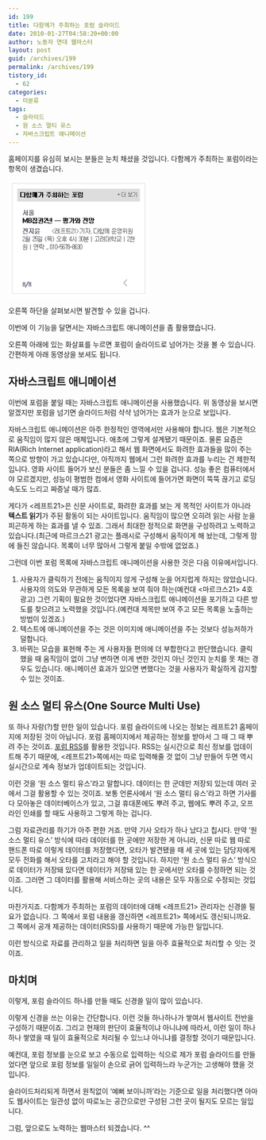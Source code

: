```yaml
---
id: 199
title: 다함께가 주최하는 포럼 슬라이드
date: 2010-01-27T04:58:20+00:00
author: 노동자 연대 웹마스터
layout: post
guid: /archives/199
permalink: /archives/199
tistory_id:
  - 62
categories:
  - 미분류
tags:
  - 슬라이드
  - 원 소스 멀티 유스
  - 자바스크립트 애니메이션
---
```

홈페이지를 유심히 보시는 분들은 눈치 채셨을 것입니다. 다함께가 주최하는 포럼이라는 항목이 생겼습니다.

<img class="aligncenter" alt="" src="/wp-content/uploads/1/cfile24.uf.136157484D08474222F3D0.jpg" width="282" height="235" />

오른쪽 하단을 살펴보시면 발견할 수 있을 겁니다.

이번에 이 기능을 달면서는 자바스크립트 애니메이션을 좀 활용했습니다.

오른쪽 아래에 있는 화살표를 누르면 포럼이 슬라이드로 넘어가는 것을 볼 수 있습니다. 간편하게 아래 동영상을 보셔도 됩니다.



## 자바스크립트 애니메이션

이번에 포럼을 붙일 때는 자바스크립트 애니메이션을 사용했습니다. 위 동영상을 보시면 알겠지만 포럼을 넘기면 슬라이드처럼 샥샥 넘어가는 효과가 눈으로 보입니다.

자바스크립트 애니메이션은 아주 한정적인 영역에서만 사용해야 합니다. 웹은 기본적으로 움직임이 많지 않은 매체입니다. 애초에 그렇게 설계됐기 때문이죠. 물론 요즘은 RIA(Rich Internet application)라고 해서 웹 화면에서도 화려한 효과들을 많이 주는 쪽으로 방향이 가고 있습니다만, 아직까지 웹에서 그런 화려한 효과를 누리는 건 제한적입니다. 영화 사이트 들어가 보신 분들은 좀 느낄 수 있을 겁니다. 성능 좋은 컴퓨터에서야 모르겠지만, 성능이 평범한 컴에서 영화 사이트에 들어가면 화면이 뚝뚝 끊기고 로딩 속도도 느리고 짜증날 때가 많죠.

게다가 &lt;레프트21>은 신문 사이트로, 화려한 효과를 보는 게 목적인 사이트가 아니라 **텍스트 읽기**가 주된 활동이 되는 사이트입니다. 움직임이 많으면 오히려 읽는 사람 눈을 피곤하게 하는 효과를 낼 수 있죠. 그래서 최대한 정적으로 화면을 구성하려고 노력하고 있습니다.(최근에 마르크스21 광고는 플래시로 구성해서 움직이게 해 놨는데, 그렇게 맘에 들진 않습니다. 목록이 너무 많아서 그렇게 붙일 수밖에 없었죠.)

그런데 이번 포럼 목록에 자바스크립트 애니메이션을 사용한 것은 다음 이유에서입니다.

  1. 사용자가 클릭하기 전에는 움직이지 않게 구성해 눈을 어지럽게 하지는 않았습니다. 사용자의 의도와 무관하게 모든 목록을 보여 줘야 하는(예컨대 <마르크스21> 4호 광고) 그런 기획이 필요한 것이었다면 자바스크립트 애니메이션을 포기하고 다른 방도를 찾으려고 노력했을 것입니다.(예컨대 제목만 보여 주고 모든 목록을 노출하는 방법이 있겠죠.)
  2. 텍스트에 애니메이션을 주는 것은 이미지에 애니메이션을 주는 것보다 성능저하가 덜합니다.
  3. 바뀌는 모습을 표현해 주는 게 사용자들 편의에 더 부합한다고 판단했습니다. 클릭했을 때 움직임이 없이 그냥 변하면 이게 변한 것인지 아닌 것인지 눈치를 못 채는 경우도 있습니다. 애니메이션 효과가 있으면 변했다는 것을 사용자가 확실하게 감지할 수 있는 것이죠.

## 원 소스 멀티 유스(One Source Multi Use)

또 하나 자랑(?)할 만한 일이 있습니다. 포럼 슬라이드에 나오는 정보는 레프트21 홈페이지에 저장된 것이 아닙니다. 포럼 홈페이지에서 제공하는 정보를 받아서 그 때 그 때 뿌려 주는 것이죠. <a href="http://feeds.feedburner.com/marxism" target="_blank">포럼 RSS</a>를 활용한 것입니다. RSS는 실시간으로 최신 정보를 업데이트해 주기 때문에, &lt;레프트21>쪽에서는 따로 입력해줄 것 없이 그냥 만들어 두면 역시 실시간으로 계속 정보가 업데이트되는 것입니다.

이런 것을 ‘원 소스 멀티 유스’라고 말합니다. 데이터는 한 군데만 저장되 있는데 여러 곳에서 그걸 활용할 수 있는 것이죠. 보통 언론사에서 ‘원 소스 멀티 유스’라고 하면 기사를 다 모아놓은 데이터베이스가 있고, 그걸 휴대폰에도 뿌려 주고, 웹에도 뿌려 주고, 오프라인 인쇄를 할 때도 사용하고 그렇게 하는 겁니다.

그럼 자료관리를 하기가 아주 편한 거죠. 만약 기사 오타가 하나 났다고 칩시다. 만약 ‘원 소스 멀티 유스’ 방식에 따라 데이터를 한 곳에만 저장한 게 아니라, 신문 따로 웹 따로 핸드폰 따로 이렇게 데이터를 저장했다면, 오타가 발견됐을 때 세 곳에 있는 담당자에게 모두 전화를 해서 오타를 고치라고 해야 할 것입니다. 하지만 ‘원 소스 멀티 유스’ 방식으로 데이터가 저장돼 있다면 데이터가 저장돼 있는 한 곳에서만 오타를 수정하면 되는 것이죠. 그러면 그 데이터를 활용해 서비스하는 곳의 내용은 모두 자동으로 수정되는 것입니다.

마찬가지죠. 다함께가 주최하는 포럼의 데이터에 대해 &lt;레프트21> 관리자는 신경쓸 필요가 없습니다. 그 쪽에서 포럼 내용을 갱신하면 &lt;레프트21> 쪽에서도 갱신되니까요. 그 쪽에서 공개 제공하는 데이터(RSS)를 사용하기 때문에 가능한 일입니다.

이런 방식으로 자료를 관리하고 일을 처리하면 일을 아주 효율적으로 처리할 수 잇는 것이죠.

## 마치며

이렇게, 포럼 슬라이드 하나를 만들 때도 신경쓸 일이 많이 있습니다.

이렇게 신경을 쓰는 이유는 간단합니다. 이런 것들 하나하나가 쌓여서 웹사이트 전반을 구성하기 때문이죠. 그리고 현재의 판단이 효율적이냐 아니냐에 따라서, 이런 일이 하나하나 쌓였을 때 일이 효율적으로 처리될 수 있느냐 아니냐를 결정할 것이기 때문입니다.

예컨대, 포럼 정보를 눈으로 보고 수동으로 입력하는 식으로 제가 포럼 슬라이드를 만들었다면 앞으로 포럼 정보를 일일이 손으로 긁어 입력하느라 누군가는 고생해야 했을 것입니다.

슬라이드처리되게 하면서 원칙없이 ‘예뻐 보이니까’라는 기준으로 일을 처리했다면 아마도 웹사이트는 일관성 없이 따로노는 공간으로만 구성된 그런 곳이 될지도 모르는 일입니다.

그럼, 앞으로도 노력하는 웹마스터 되겠습니다. ^^